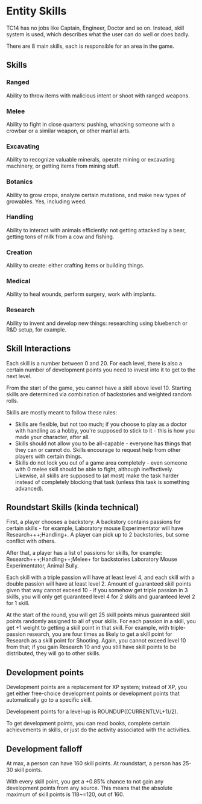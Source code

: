 # Entity Skills

TC14 has no jobs like Captain, Engineer, Doctor and so on. Instead, skill system is used, which describes what the user can do well or does badly.

There are 8 main skills, each is responsible for an area in the game.
## Skills
### Ranged
Ability to throw items with malicious intent or shoot with ranged weapons.
### Melee
Ability to fight in close quarters: pushing, whacking someone with a crowbar or a similar weapon, or other martial arts.
### Excavating
Ability to recognize valuable minerals, operate mining or excavating machinery, or getting items from mining stuff.
### Botanics
Ability to grow crops, analyze certain mutations, and make new types of growables. Yes, including weed.
### Handling
Ability to interact with animals efficiently: not getting attacked by a bear, getting tons of milk from a cow and fishing.
### Creation
Ability to create: either crafting items or building things.
### Medical
Ability to heal wounds, perform surgery, work with implants.
### Research
Ability to invent and develop new things: researching using bluebench or R&D setup, for example.

## Skill Interactions
Each skill is a number between 0 and 20. For each level, there is also a certain number of development points you need to invest into it to get to the next level.

From the start of the game, you cannot have a skill above level 10. Starting skills are determined via combination of backstories and weighted random rolls.

Skills are mostly meant to follow these rules:

- Skills are flexible, but not too much; if you choose to play as a doctor with handling as a hobby, you're supposed to stick to it - this is how you made your character, after all.
- Skills should not allow you to be all-capable - everyone has things that they can or cannot do. Skills encourage to request help from other players with certain things.
- Skills do not lock you out of a game area completely - even someone with 0 melee skill should be able to fight, although ineffectively. Likewise, all skills are supposed to (at most) make the task harder instead of completely blocking that task (unless this task is something advanced).

## Roundstart Skills (kinda technical)
First, a player chooses a backstory. A backstory contains passions for certain skills - for example, Laboratory mouse Experimentator will have Research+++;Handling+. A player can pick up to 2 backstories, but some conflict with others.

After that, a player has a list of passions for skills, for example: Research+++;Handling++;Melee+ for backstories Laboratory Mouse Experimentator, Animal Bully.

Each skill with a triple passion will have at least level 4, and each skill with a double passion will have at least level 2. Amount of guaranteed skill points given that way cannot exceed 10 - if you somehow get triple passion in 3 skills, you will only get guaranteed level 4 for 2 skills and guaranteed level 2 for 1 skill.

At the start of the round, you will get 25 skill points minus guaranteed skill points randomly assigned to all of your skills. For each passion in a skill, you get +1 weight to getting a skill point in that skill. For example, with triple-passion research, you are four times as likely to get a skill point for Research as a skill point for Shooting. Again, you cannot exceed level 10 from that; if you gain Research 10 and you still have skill points to be distributed, they will go to other skills.

## Development points
Development points are a replacement for XP system; instead of XP, you get either free-choice development points or development points that automatically go to a specific skill.

Development points for a level-up is ROUNDUP((CURRENTLVL+1)/2).

To get development points, you can read books, complete certain achievements in skills, or just do the activity associated with the activities.

## Development falloff

At max, a person can have 160 skill points. At roundstart, a person has 25-30 skill points.

With every skill point, you get a +0.85% chance to not gain any development points from any source. This means that the absolute maximum of skill points is 118~=120, out of 160.